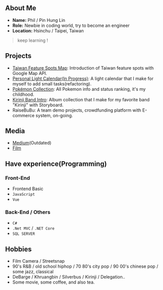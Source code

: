 ## About Me

* **Name:** Phil / Pin Hung Lin
* **Role:** Newbie in coding world, try to become an engineer
* **Location:** Hsinchu / Taipei, Taiwan

> keep learning ! 

## Projects
* [Taiwan Feature Spots Map](https://linooohon.github.io/googlemap/14_feature_spots.html): Introduction of Taiwan feature spots with Google Map API.
* [Personal Light Calendar(In Progress)](https://linooohon1997.azurewebsites.net/Calendar_App/Calender.html): A light calendar that I make for myself to add small tasks(refactoring).
* [Pokémon Collection](https://linooohon1997.azurewebsites.net/20210104_PokemonApp_Final/PokemonApp_Final.html): All Pokemon info and status ranking, it's my childhood.
* [Kirinji Band Intro](https://github.com/linooohon/Kirinji_Intro_App): Album collection that I make for my favorite band "Kirinji" with Storyboard.
* RaiseBuBu: A team demo projects, crowdfunding platform with E-commerce system, on-going.

## Media

* [Medium](https://linooohon.medium.com/)(Outdated)
* [Film](https://www.instagram.com/970106__/)

## Have experience(Programming)

### Front-End
- Frontend Basic
- `JavaScript`
- `Vue`
### Back-End / Others
- `C#`
- `.Net MVC` / `.NET Core`
- `SQL SERVER`

## Hobbies
- Film Camera / Streetsnap
- 90's R&B / old school hiphop / 70 80's city pop / 90 00's chinese pop / some jazz, classical
- DeBarge / Khruangbin / Silverbus / Kirinji / Delegation..
- Some movie, some coffee, and also tea.
